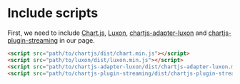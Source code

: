 # Include scripts

First, we need to include [Chart.js](https://github.com/chartjs/Chart.js/releases/latest), [Luxon](https://moment.github.io/luxon/), [chartjs-adapter-luxon](https://github.com/chartjs/chartjs-adapter-luxon/releases/latest) and [chartjs-plugin-streaming](https://github.com/nagix/chartjs-plugin-streaming/releases/latest) in our page.

```html
<script src="path/to/chartjs/dist/chart.min.js"></script>
<script src="path/to/luxon/dist/luxon.min.js"></script>
<script src="path/to/chartjs-adapter-luxon/dist/chartjs-adapter-luxon.min.js"></script>
<script src="path/to/chartjs-plugin-streaming/dist/chartjs-plugin-streaming.min.js"></script>
```
